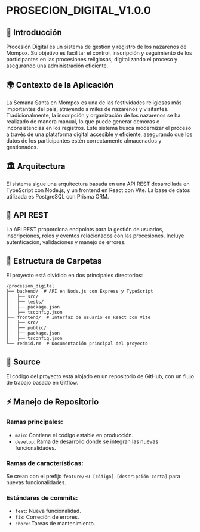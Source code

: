 # PROSECION_DIGITAL_V1.0.0
## 📖 Introducción
Procesión Digital es un sistema de gestión y registro de los nazarenos de Mompox. Su objetivo es facilitar el control, inscripción y seguimiento de los participantes en las procesiones religiosas, digitalizando el proceso y asegurando una administración eficiente.

## 🌍 Contexto de la Aplicación
La Semana Santa en Mompox es una de las festividades religiosas más importantes del país, atrayendo a miles de nazarenos y visitantes. Tradicionalmente, la inscripción y organización de los nazarenos se ha realizado de manera manual, lo que puede generar demoras e inconsistencias en los registros.
Este sistema busca modernizar el proceso a través de una plataforma digital accesible y eficiente, asegurando que los datos de los participantes estén correctamente almacenados y gestionados.

## 🏛️ Arquitectura
El sistema sigue una arquitectura basada en una API REST desarrollada en TypeScript con Node.js, y un frontend en React con Vite. La base de datos utilizada es PostgreSQL con Prisma ORM.

## 🔗 API REST
La API REST proporciona endpoints para la gestión de usuarios, inscripciones, roles y eventos relacionados con las procesiones. Incluye autenticación, validaciones y manejo de errores.

## 📂 Estructura de Carpetas
El proyecto está dividido en dos principales directorios:
```
/procesion_digital
├── backend/  # API en Node.js con Express y TypeScript
│   ├── src/
│   ├── tests/
│   ├── package.json
│   ├── tsconfig.json
├── frontend/  # Interfaz de usuario en React con Vite
│   ├── src/
│   ├── public/
│   ├── package.json
│   ├── tsconfig.json
└── redmid.rm  # Documentación principal del proyecto
```

## 📌 Source

El código del proyecto está alojado en un repositorio de GitHub, con un flujo de trabajo basado en Gitflow.

## ⚡ Manejo de Repositorio

### Ramas principales:
 - `main`: Contiene el código estable en producción.
 - `develop`: Rama de desarrollo donde se integran las nuevas funcionalidades.

### Ramas de características: 
Se crean con el prefijo `feature/HU-[código]-[descripción-corta]` para nuevas funcionalidades.
### Estándares de commits:
 - `feat`: Nueva funcionalidad.
 - `fix`: Correción de errores. 
 - `chore`: Tareas de mantenimiento.
